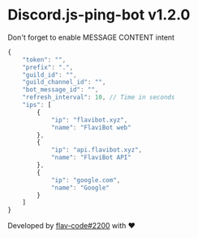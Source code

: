 # Discord.js-ping-bot v1.2.0

Don't forget to enable MESSAGE CONTENT intent

```js
{
    "token": "",
    "prefix": ".",
    "guild_id": "",
    "guild_channel_id": "",
    "bot_message_id": "",
    "refresh_interval": 10, // Time in seconds
    "ips": [
        {
            "ip": "flavibot.xyz",
            "name": "FlaviBot web"
        },
        {
            "ip": "api.flavibot.xyz",
            "name": "FlaviBot API"
        },
        {
            "ip": "google.com",
            "name": "Google"
        }
    ]
}
```

Developed by [flav-code#2200](https://github.com/flav-code) with ❤️
